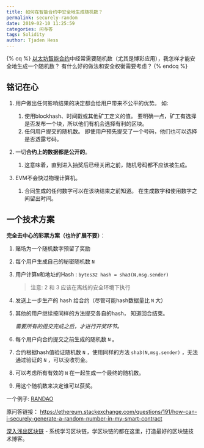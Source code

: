 ```yaml
---
title: 如何在智能合约中安全地生成随机数？
permalink: securely-random
date: 2019-02-10 11:25:59
categories: 问与答
tags: Solidity
author: Tjaden Hess
---
```



{% cq %}
[以太坊智能合约](https://learnblockchain.cn/2018/01/04/understanding-smart-contracts/)中经常需要随机数（尤其是博彩应用），我怎样才能安全地生成一个随机数？ 有什么好的做法和安全权衡需要考虑？
{% endcq %}

<!-- more -->


## 铭记在心

1. 用户做出任何影响结果的决定都会给用户带来不公平的优势。 如:

    1. 使用blockhash、时间戳或其他矿工定义的值。 要明确一点，矿工有选择是否发布一个块，所以他们有机会选择有利的区块。
    2. 任何用户提交的随机数。 即使用户预先提交了一个号码，他们也可以选择是否透露号码。

2. 一切**合约上的数据都是公开的**。

    1. 这意味着，直到进入抽奖后已经关闭之前，随机号码都不应该被生成。

3. EVM不会快过物理计算机。

    1. 合同生成的任何数字可以在该块结束之前知道。 在生成数字和使用数字之间留出时间。


## 一个技术方案

**完全去中心的彩票方案（也许扩展不要）**：

1. 赌场为一个随机数字预留了奖励
2. 每个用户生成自己的秘密随机数 `N`
3. 用户计算`N`和地址的Hash : `bytes32 hash = sha3(N,msg.sender)`  
    > 注意: 2 和 3 应该在离线的安全环境下执行
4. 发送上一步生产的 hash 给合约（尽管可能hash数据量比 `N` 大）
5. 其他的用户继续按同样的方法提交各自的hash， 知道回合结束。

    *需要所有的提交完成之后，才进行开奖环节。*

1. 每个用户向合约提交之前生成的随机数 `N` 。
2. 合约根据hash值验证随机数 `N` ，使用同样的方法 `sha3(N,msg.sender)` ，无法通过验证的 `N` ，可以没收罚金。 
3. 可以考虑所有有效的 `N` 在一起生成一个最终的随机数。
4. 用这个随机数来决定谁可以获奖。


一个例子: [RANDAO](https://github.com/randao/randao)

原问答链接：
https://ethereum.stackexchange.com/questions/191/how-can-i-securely-generate-a-random-number-in-my-smart-contract

[深入浅出区块链](https://learnblockchain.cn/) - 系统学习区块链，学区块链的都在这里，打造最好的区块链技术博客。


